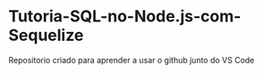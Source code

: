 # Tutoria-SQL-no-Node.js-com-Sequelize
Repositorio criado para aprender a usar o github junto do VS Code
